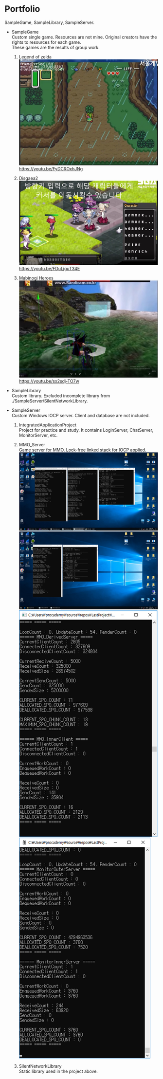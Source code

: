 # Portfolio
  SampleGame, SampleLibrary, SampleServer.

* SampleGame  
  Custom single game. Resources are not mine. Original creators have the rights to resources for each game.  
  These games are the results of group work.
  
  1. Legend of zelda  
![Legend of zelda](./SampleGame/LegendOfZelda/PlayScreenshot.jpg)  
  https://youtu.be/FyDCROxhJNg

  2. Disgaea2  
 ![Disgaea2](./SampleGame/Disgaea2/PlayScreenshot.jpg)  
   https://youtu.be/FDuLjguT34E
 
  3. Mabinogi Heroes  
 ![Mabinogi Heroes](./SampleGame/MabinogiHeroes/PlayScreenshot.jpg)  
   https://youtu.be/sx2sdj-TO7w

* SampleLibrary  
  Custom library. Excluded incomplete library from ./SampleServer/SilentNetworkLibrary.
  
* SampleServer  
  Custom Windows IOCP server. Client and database are not included.

  1. IntegratedApplicationProject  
  Project for practice and study. It contains LoginServer, ChatServer, MonitorServer, etc.

  2. MMO_Server  
  Game server for MMO. Lock-free linked stack for IOCP applied.  
  ![AllServer](./SampleServer/TestingEXE/AllServer.png)
  ![GameServer&Dummy](./SampleServer/TestingEXE/GameServer&Dummy.png)
  ![GameServer](./SampleServer/TestingEXE/GameServer.png) ![MonitorServer](./SampleServer/TestingEXE/MonitorServer.png)
  
  3. SilentNetworkLibrary  
  Static library used in the project above.
